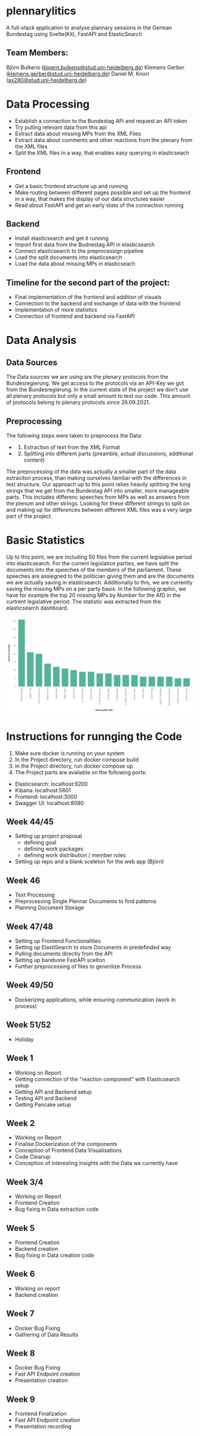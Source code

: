 # plennarylitics
A full-stack application to analyse plannary sessions in the German Bundestag using Svelte(Kit), FastAPI and ElasticSearch

## Team Members:

Björn Bulkens (bjoern.bulkens@stud.uni-heidelberg.de)
Klemens Gerber (klemens.gerber@stud.uni-heidelberg.de)
Daniel M. Knorr (ax280@stud.uni-heidelberg.de)

# Data Processing

* Establish a connection to the Bundestag APi and request an API token
* Try pulling relevant data from this api 
* Extract data about missing MPs from the XML Files
* Extract data about comments and other reactions from the plenary from the XML files
* Split the XML files in a way, that enables easy querying in elasticseach

## Frontend
* Get a basic frontend structure up and running
* Make routing between different pages possible and set up the frontend in a way, that makes the display of our data structures easier
* Read about FastAPI and get an early state of the connection running

## Backend

* Install elasticsearch and get it running
* Import first data from the Budnestag API in elasticsearch
* Connect elasticsearch to the preprocessign pipeline
* Load the split documents into elasticsearch
* Load the data about missing MPs in elasticseach
 

## Timeline for the second part of the project:

* Final implementation of the frontend and addition of visuals
* Connection to the backend and exchange of data with the frontend
* Implementation of more statistics
* Connection of frontend and backend via FastAPI

# Data Analysis

## Data Sources
The Data sources we are using are the plenary protocols from the Bundesregierung. We get access to the protocols via an API-Key we got from the Bundesregierung. In the current state of the project we don’t use all plenary protocols but only a small amount to test our code. This amount of protocols belong to plenary protocols since 26.09.2021.

## Preprocessing
The following steps were taken to preprocess the Data:
* 1. Extraction of text from the XML Format
* 2. Splitting into different parts (preamble, actual discussions, additional content)

The preprocessing of the data was actually a smaller part of the data extraciton process, than making ourselves familiar with the differences in text structure. Our approach up to this point relies heavily splitting the long strings that we get from the Bundestag API into smaller, more manageable parts. This includes differenc speeches from MPs as well as answers from the plenum and other strings. Looking for these different strings to split on and making up for differences between different XML files was a very large part of the project.

# Basic Statistics

Up to this point, we are including 50 files from the current legislative period into elasticsearch. For the current legislatice parties, we have split the documents into the speeches of the members of the parliament. These speeches are assiegned to the politician giving them and are the documents we are actually saving in elasticsearch. Additionally to this, we are currently saving the missing MPs on a per party basis. In the following graphic, we have for example the top 20 missing MPs by Number for the AfD in the curtrent legislative period. The statistic was extracted from the elasticsearch dashboard. 

![alt text](https://github.com/FatManWalking/plennarylitics/blob/klemens-branch/Visualizations/Top_20_missing_mpsAfD.png)

# Instructions for runnging the Code

1. Make sure docker is running on your system
2. In the Project directory, run docker compose build
3. In the Project directory, run docker compose up
4. The Project parts are available on the following ports:
  * Elasticsearch: localhost:9200
  * Kibana: localhost:5601
  * Frontend: localhost:3000
  * Swagger UI: localhost:8080

## Week 44/45

* Setting up project proposal
  * defining goal
  * defining work packages
  * defining work distribution / member roles
* Setting up repo and a blank sceleton for the web app (Björn)

## Week 46
* Text Processing
 * Preprocessing Single Plennar Documents to find patterns
 * Planning Document Storage


## Week 47/48
* Setting up Frontend Functionalities
* Setting up ElastiSearch to store Documents in predefinded way
* Pulling documents directly from the API
* Setting up barebone FastAPI scelton
* Further preprocessing of files to generilize Process


## Week 49/50
* Dockerizing applications, while ensuring communication (work in process)


## Week 51/52
* Holiday

## Week 1
* Working on Report
* Getting connection of the "reaction component" with Elasticsearch setup
* Getting API and Backend setup
* Testing API and Backend
* Getting Pancake setup

## Week 2
* Working on Report
* Finalise Dockerization of the components
* Conception of Frontend Data Visualisations
* Code Cleanup
* Conception of interesting insights with the Data we currently have

## Week 3/4
* Working on Report
* Frontend Creation
* Bug fixing in Data extraction code

## Week 5
* Frontend Creation
* Backend creation
* Bug fixing in Data creation code

## Week 6
* Working on report
* Backend creation

## Week 7
* Docker Bug Fixing
* Gathering of Data Results

## Week 8
* Docker Bug Fixing
* Fast API Endpoint creation
* Presentation creation

## Week 9
* Frontend Finalization
* Fast API Endpoint creation
* Presentation recording

